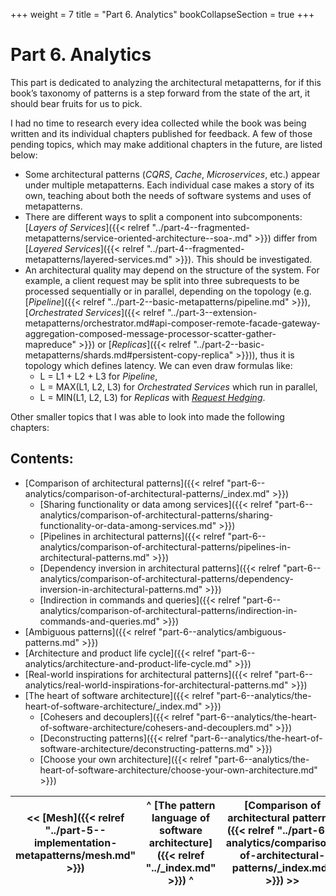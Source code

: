 +++
weight = 7
title = "Part 6. Analytics"
bookCollapseSection = true
+++

# Part 6\. Analytics

This part is dedicated to analyzing the architectural metapatterns, for if this book’s taxonomy of patterns is a step forward from the state of the art, it should bear fruits for us to pick\.

I had no time to research every idea collected while the book was being written and its individual chapters published for feedback\. A few of those pending topics, which may make additional chapters in the future, are listed below:

- Some architectural patterns \(*CQRS*, *Cache*, *Microservices*, etc\.\) appear under multiple metapatterns\. Each individual case makes a story of its own, teaching about both the needs of software systems and uses of metapatterns\.
- There are different ways to split a component into subcomponents: [*Layers of Services*]({{< relref "../part-4--fragmented-metapatterns/service-oriented-architecture--soa-.md" >}}) differ from [*Layered Services*]({{< relref "../part-4--fragmented-metapatterns/layered-services.md" >}})\. This should be investigated\.
- An architectural quality may depend on the structure of the system\. For example, a client request may be split into three subrequests to be processed sequentially or in parallel, depending on the topology \(e\.g\. [*Pipeline*]({{< relref "../part-2--basic-metapatterns/pipeline.md" >}}), [*Orchestrated Services*]({{< relref "../part-3--extension-metapatterns/orchestrator.md#api-composer-remote-facade-gateway-aggregation-composed-message-processor-scatter-gather-mapreduce" >}}) or [*Replicas*]({{< relref "../part-2--basic-metapatterns/shards.md#persistent-copy-replica" >}})\), thus it is topology which defines latency\. We can even draw formulas like:
  - L = L1 \+ L2 \+ L3 for *Pipeline*, 
  - L = MAX\(L1, L2, L3\) for *Orchestrated Services* which run in parallel,
  - L = MIN\(L1, L2, L3\) for *Replicas* with [*Request Hedging*](https://grpc.io/docs/guides/request-hedging/)\.


Other smaller topics that I was able to look into made the following chapters:

## Contents:

<nav>

- [Comparison of architectural patterns]({{< relref "part-6--analytics/comparison-of-architectural-patterns/_index.md" >}})
  - [Sharing functionality or data among services]({{< relref "part-6--analytics/comparison-of-architectural-patterns/sharing-functionality-or-data-among-services.md" >}})
  - [Pipelines in architectural patterns]({{< relref "part-6--analytics/comparison-of-architectural-patterns/pipelines-in-architectural-patterns.md" >}})
  - [Dependency inversion in architectural patterns]({{< relref "part-6--analytics/comparison-of-architectural-patterns/dependency-inversion-in-architectural-patterns.md" >}})
  - [Indirection in commands and queries]({{< relref "part-6--analytics/comparison-of-architectural-patterns/indirection-in-commands-and-queries.md" >}})
- [Ambiguous patterns]({{< relref "part-6--analytics/ambiguous-patterns.md" >}})
- [Architecture and product life cycle]({{< relref "part-6--analytics/architecture-and-product-life-cycle.md" >}})
- [Real-world inspirations for architectural patterns]({{< relref "part-6--analytics/real-world-inspirations-for-architectural-patterns.md" >}})
- [The heart of software architecture]({{< relref "part-6--analytics/the-heart-of-software-architecture/_index.md" >}})
  - [Cohesers and decouplers]({{< relref "part-6--analytics/the-heart-of-software-architecture/cohesers-and-decouplers.md" >}})
  - [Deconstructing patterns]({{< relref "part-6--analytics/the-heart-of-software-architecture/deconstructing-patterns.md" >}})
  - [Choose your own architecture]({{< relref "part-6--analytics/the-heart-of-software-architecture/choose-your-own-architecture.md" >}})

</nav>



<nav>

| \<\< [Mesh]({{< relref "../part-5--implementation-metapatterns/mesh.md" >}}) | ^ [The pattern language of software architecture]({{< relref "../_index.md" >}}) ^ | [Comparison of architectural patterns]({{< relref "../part-6--analytics/comparison-of-architectural-patterns/_index.md" >}}) \>\> |
| --- | --- | --- |

</nav>



